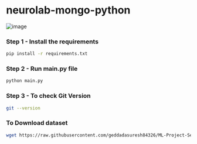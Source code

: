 # neurolab-mongo-python

![image](https://user-images.githubusercontent.com/57321948/196933065-4b16c235-f3b9-4391-9cfe-4affcec87c35.png)

### Step 1 - Install the requirements

```bash
pip install -r requirements.txt
```

### Step 2 - Run main.py file

```bash
python main.py
```
### Step 3 - To check Git Version

```bash
git --version
```
### To Download dataset
```bash
wget https://raw.githubusercontent.com/geddadasuresh84326/ML-Project-Sensor-fault-detection/main/aps_failure_training_set1.csva
```